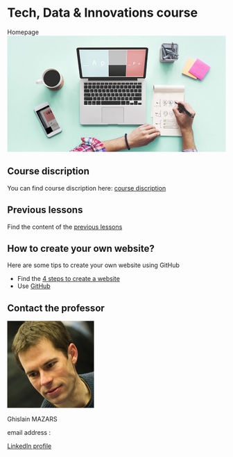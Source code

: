 # Tech, Data & Innovations course
Homepage
<img src="Create-your-website.jpg">

## Course discription
   You can find course discription here: <a href="course_presentation.md" > course discription </a> 

## Previous lessons 
   Find the content of the [previous lessons](PreviousLessons)

## How to create your own website?
   Here are some tips to create your own website using GitHub
   - Find the <a href="lessons.md" > 4 steps to create a website </a>
   - Use [GitHub](https://github.com/)

## Contact the professor
   <img align ="centre" src="Tech%20data...%20Ghislain%20Mazars.jpg">

   Ghislain MAZARS

   email address : 

   [LinkedIn profile](https://fr.linkedin.com/in/ghislainmazars)
  


